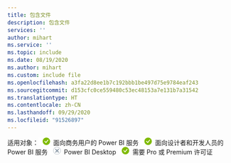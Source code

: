 ```yaml
---
title: 包含文件
description: 包含文件
services: ''
author: mihart
ms.service: ''
ms.topic: include
ms.date: 08/19/2020
ms.author: mihart
ms.custom: include file
ms.openlocfilehash: a3fa22d8ee1b7c192bbb1be497d75e9784eaf243
ms.sourcegitcommit: d153cfc0ce559480c53ec48153a7e131b7a31542
ms.translationtype: HT
ms.contentlocale: zh-CN
ms.lasthandoff: 09/29/2020
ms.locfileid: "91526897"
---
```

<Token>适用对象：![适用于](media/yes.png) 面向商务用户的 Power BI 服务 ![适用于](media/yes.png) 面向设计者和开发人员的 Power BI 服务 ![不适用于](media/no.png) Power BI Desktop ![适用于](media/yes.png) 需要 Pro 或 Premium 许可证 </Token>